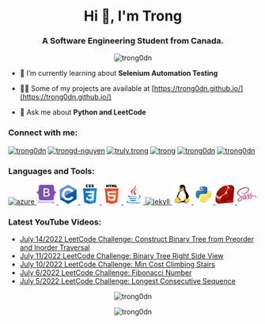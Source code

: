 <!--
**trong0dn/trong0dn** is a ✨ _special_ ✨ repository because its `README.md` (this file) appears on your GitHub profile.

Here are some ideas to get you started:

- 🔭 I’m currently working on ...
- 🌱 I’m currently learning ...
- 👯 I’m looking to collaborate on ...
- 🤔 I’m looking for help with ...
- 💬 Ask me about ...
- 📫 How to reach me: ...
- 😄 Pronouns: ...
- ⚡ Fun fact: ...

<p align="center"><img src="https://github-readme-stats.vercel.app/api?username=trong0dn&show_icons=true&locale=en" alt="trong0dn" /></p>
-->

<h1 align="center">Hi 👋, I'm Trong</h1>
<h3 align="center">A Software Engineering Student from Canada.</h3>

<p align="center"> <img src="https://komarev.com/ghpvc/?username=trong0dn&label=Profile%20views&color=0e75b6&style=flat" alt="trong0dn" /> </p>

- 🌱 I’m currently learning about **Selenium Automation Testing**

- 👨‍💻 Some of my projects are available at [https://trong0dn.github.io/](https://trong0dn.github.io/)

- 💬 Ask me about **Python and LeetCode**

### Connect with me:
<p align="left">
  <a href="https://twitter.com/trong0dn" target="blank"><img align="center" src="https://raw.githubusercontent.com/rahuldkjain/github-profile-readme-generator/master/src/images/icons/Social/twitter.svg" alt="trong0dn" height="30" width="40" /></a>
  <a href="https://linkedin.com/in/trongd-nguyen" target="blank"><img align="center" src="https://raw.githubusercontent.com/rahuldkjain/github-profile-readme-generator/master/src/images/icons/Social/linked-in-alt.svg" alt="trongd-nguyen" height="30" width="40" /></a>
  <a href="https://instagram.com/truly.trong" target="blank"><img align="center" src="https://raw.githubusercontent.com/rahuldkjain/github-profile-readme-generator/master/src/images/icons/Social/instagram.svg" alt="truly.trong" height="30" width="40" /></a>
  <a href="https://www.youtube.com/channel/UCisFyyuGQyco-ZCZHlOJoVw" target="blank"><img align="center" src="https://raw.githubusercontent.com/rahuldkjain/github-profile-readme-generator/master/src/images/icons/Social/youtube.svg" alt="trong" height="30" width="40" /></a>
  <a href="https://www.hackerrank.com/trong0dn" target="blank"><img align="center" src="https://raw.githubusercontent.com/rahuldkjain/github-profile-readme-generator/master/src/images/icons/Social/hackerrank.svg" alt="trong0dn" height="30" width="40" /></a>
  <a href="https://www.leetcode.com/trong0dn" target="blank"><img align="center" src="https://raw.githubusercontent.com/rahuldkjain/github-profile-readme-generator/master/src/images/icons/Social/leet-code.svg" alt="trong0dn" height="30" width="40" /></a>
</p>

### Languages and Tools:
<p align="left"> 
  <a href="https://azure.microsoft.com/en-in/" target="_blank"> <img src="https://www.vectorlogo.zone/logos/microsoft_azure/microsoft_azure-icon.svg" alt="azure" width="40" height="40"/> </a> 
  <a href="https://getbootstrap.com" target="_blank"> <img src="https://raw.githubusercontent.com/devicons/devicon/master/icons/bootstrap/bootstrap-plain-wordmark.svg" alt="bootstrap" width="40" height="40"/> </a> 
  <a href="https://www.cprogramming.com/" target="_blank"> <img src="https://raw.githubusercontent.com/devicons/devicon/master/icons/c/c-original.svg" alt="c" width="40" height="40"/> </a> 
  <a href="https://www.w3schools.com/css/" target="_blank"> <img src="https://raw.githubusercontent.com/devicons/devicon/master/icons/css3/css3-original-wordmark.svg" alt="css3" width="40" height="40"/> </a> 
  <a href="https://www.w3.org/html/" target="_blank"> <img src="https://raw.githubusercontent.com/devicons/devicon/master/icons/html5/html5-original-wordmark.svg" alt="html5" width="40" height="40"/> </a> 
  <a href="https://www.java.com" target="_blank"> <img src="https://raw.githubusercontent.com/devicons/devicon/master/icons/java/java-original.svg" alt="java" width="40" height="40"/> </a> 
  <a href="https://jekyllrb.com/" target="_blank"> <img src="https://www.vectorlogo.zone/logos/jekyllrb/jekyllrb-icon.svg" alt="jekyll" width="40" height="40"/> </a> 
  <a href="https://www.linux.org/" target="_blank"> <img src="https://raw.githubusercontent.com/devicons/devicon/master/icons/linux/linux-original.svg" alt="linux" width="40" height="40"/> </a> 
  <a href="https://www.python.org" target="_blank"> <img src="https://raw.githubusercontent.com/devicons/devicon/master/icons/python/python-original.svg" alt="python" width="40" height="40"/> </a> 
  <a href="https://www.ruby-lang.org/en/" target="_blank"> <img src="https://raw.githubusercontent.com/devicons/devicon/master/icons/ruby/ruby-original.svg" alt="ruby" width="40" height="40"/> </a> 
  <a href="https://sass-lang.com" target="_blank"> <img src="https://raw.githubusercontent.com/devicons/devicon/master/icons/sass/sass-original.svg" alt="sass" width="40" height="40"/> </a> 
</p>

### Latest YouTube Videos:
<!-- YOUTUBE:START -->
- [July 14/2022 LeetCode Challenge: Construct Binary Tree from Preorder and Inorder Traversal](https://www.youtube.com/watch?v=iOe-yRKR8MI)
- [July 11/2022 LeetCode Challenge: Binary Tree Right Side View](https://www.youtube.com/watch?v=iIw9az7nIwk)
- [July 10/2022 LeetCode Challenge: Min Cost Climbing Stairs](https://www.youtube.com/watch?v=U1IfzMc6690)
- [July 6/2022 LeetCode Challenge: Fibonacci Number](https://www.youtube.com/watch?v=PNWDeAuNkeE)
- [July 5/2022 LeetCode Challenge: Longest Consecutive Sequence](https://www.youtube.com/watch?v=Bm8hFHqQPw0)
<!-- YOUTUBE:END -->

<p align="center"><img src="https://github-readme-stats.vercel.app/api/top-langs?username=trong0dn&show_icons=true&locale=en&layout=compact&hide=Assembly&langs_count=10&theme=radical" alt="trong0dn" /></p>

<p align="center"><img src="https://github-readme-streak-stats.herokuapp.com/?user=trong0dn&" alt="trong0dn" /></p>
